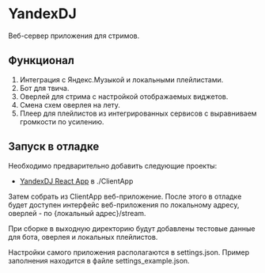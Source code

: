 # YandexDJ
Веб-сервер приложения для стримов.

## Функционал
1. Интеграция с Яндекс.Музыкой и локальными плейлистами.
2. Бот для твича.
3. Оверлей для стрима с настройкой отображаемых виджетов.
4. Смена схем оверлея на лету.
5. Плеер для плейлистов из интегрированных сервисов с выравниваем громкости по усилению.

## Запуск в отладке
Необходимо предварительно добавить следующие проекты:
- [YandexDJ React App](https://github.com/K1llMan/YandexDJReactApp) в ./ClientApp

Затем собрать из ClientApp веб-приложение. После этого в отладке будет доступен интерфейс веб-приложения по локальному адресу, оверлей - по {локальный адрес}/stream.

При сборке в выходную директорию будут добавлены тестовые данные для бота, оверлея и локальных плейлистов.

Настройки самого приложения располагаются в settings.json. Пример заполнения находится в файле settings_example.json.

